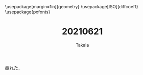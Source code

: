 ﻿---
title: 20210621
yesterday: 20210620
tomorrow: 20210622
days: 542
author: Takala
header-includes:
  - \usepackage[margin=1in]{geometry}
  - \usepackage[ISO]{diffcoeff}
  - \usepackage{pxfonts}
---


疲れた．


